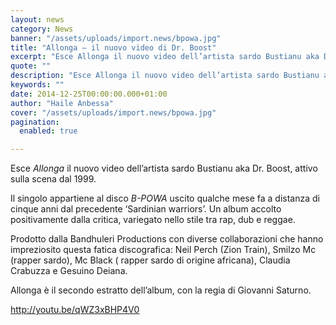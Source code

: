 ```yaml
---
layout: news
category: News
banner: "/assets/uploads/import.news/bpowa.jpg"
title: "Allonga – il nuovo video di Dr. Boost"
excerpt: "Esce Allonga il nuovo video dell’artista sardo Bustianu aka Dr. Boost, attivo sulla scena dal 1999. Il singolo appartiene al disco B-POWA uscito qualche mese fa a distanza di cinque anni dal precedente ‘Sardinian warriors’. Un album accolto positivamente dalla critica, variegato nello stile tra rap, dub e reggae. Prodotto dalla Bandhuleri Productions con diverse [&hellip"
quote: ""
description: "Esce Allonga il nuovo video dell’artista sardo Bustianu aka Dr. Boost, attivo sulla scena dal 1999. Il singolo appartiene al disco B-POWA uscito qualche mese fa a distanza di cinque anni dal precedente ‘Sardinian warriors’. Un album accolto positivamente dalla critica, variegato nello stile tra rap, dub e reggae. Prodotto dalla Bandhuleri Productions con diverse [&hellip"
keywords: ""
date: 2014-12-25T00:00:00.000+01:00
author: "Haile Anbessa"
cover: "/assets/uploads/import.news/bpowa.jpg"
pagination:
  enabled: true

---
```


[](https://hotmc.com/wp-content/uploads/2014/12/bpowa.jpg)

Esce _Allonga_ il nuovo video dell’artista sardo Bustianu aka Dr. Boost, attivo sulla scena dal 1999.

Il singolo appartiene al disco _B-POWA_ uscito qualche mese fa a distanza di cinque anni dal precedente ‘Sardinian warriors’. Un album accolto positivamente dalla critica, variegato nello stile tra rap, dub e reggae.

Prodotto dalla Bandhuleri Productions con diverse collaborazioni che hanno impreziosito questa fatica discografica: Neil Perch (Zion Train), Smilzo Mc (rapper sardo), Mc Black ( rapper sardo di origine africana), Claudia Crabuzza e Gesuino Deiana.

 Allonga è il secondo estratto dell’album, con la regia di Giovanni Saturno.

http://youtu.be/qWZ3xBHP4V0